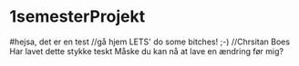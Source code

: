 # 1semesterProjekt
#hejsa, det er en test 
//gå hjem
LETS' do some bitches! ;-)
//Chrsitan Boes
Har lavet dette stykke teskt
Måske du kan nå at lave en ændring før mig?